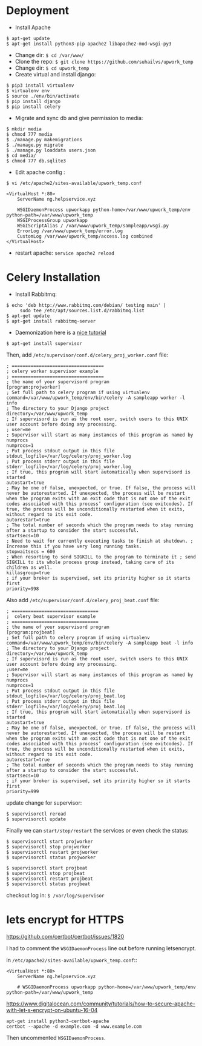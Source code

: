 # Deployment
+ Install Apache
```
$ apt-get update
$ apt-get install python3-pip apache2 libapache2-mod-wsgi-py3
```

+ Change dir: `$ cd /var/www/`
+ Clone the repo: `$ git clone https://github.com/suhailvs/upwork_temp`
+ Change dir: `$ cd upwork_temp`
+ Create virtual and install django:
```
$ pip3 install virtualenv
$ virtualenv env
$ source ./env/bin/activate
$ pip install django
$ pip install celery
```
+ Migrate and sync db and give permission to media:
```
$ mkdir media
$ chmod 777 media
$ ./manage.py makemigrations
$ ./manage.py migrate
$ ./manage.py loaddata users.json
$ cd media/
$ chmod 777 db.sqlite3
```

+ Edit apache config :

```
$ vi /etc/apache2/sites-available/upwork_temp.conf

<VirtualHost *:80>
    ServerName ng.helpservice.xyz

    WSGIDaemonProcess upworkapp python-home=/var/www/upwork_temp/env python-path=/var/www/upwork_temp
    WSGIProcessGroup upworkapp
    WSGIScriptAlias / /var/www/upwork_temp/sampleapp/wsgi.py
    ErrorLog /var/www/upwork_temp/error.log
    CustomLog /var/www/upwork_temp/access.log combined
</VirtualHost>

```
+ restart apache: `service apache2 reload`

# Celery Installation

+ Install Rabbitmq:
```
$ echo 'deb http://www.rabbitmq.com/debian/ testing main' |
     sudo tee /etc/apt/sources.list.d/rabbitmq.list
$ apt-get update
$ apt-get install rabbitmq-server
```

+ Daemonization
here is a [nice tutorial](https://medium.com/@yehandjoe/celery-4-periodic-task-in-django-9f6b5a8c21c7)

`$ apt-get install supervisor`

Then, add `/etc/supervisor/conf.d/celery_proj_worker.conf` file:
```
; ==================================
; celery worker supervisor example
; ==================================
; the name of your supervisord program
[program:projworker]
; Set full path to celery program if using virtualenv
command=/var/www/upwork_temp/env/bin/celery -A sampleapp worker -l info
; The directory to your Django project
directory=/var/www/upwork_temp
; If supervisord is run as the root user, switch users to this UNIX user account before doing any processing.
; user=me
; Supervisor will start as many instances of this program as named by numprocs
numprocs=1
; Put process stdout output in this file stdout_logfile=/var/log/celery/proj_worker.log
; Put process stderr output in this file stderr_logfile=/var/log/celery/proj_worker.log
; If true, this program will start automatically when supervisord is started
autostart=true
; May be one of false, unexpected, or true. If false, the process will never be autorestarted. If unexpected, the process will be restart when the program exits with an exit code that is not one of the exit codes associated with this process’ configuration (see exitcodes). If true, the process will be unconditionally restarted when it exits, without regard to its exit code.
autorestart=true
; The total number of seconds which the program needs to stay running after a startup to consider the start successful.
startsecs=10
; Need to wait for currently executing tasks to finish at shutdown. ; Increase this if you have very long running tasks.
stopwaitsecs = 600 
; When resorting to send SIGKILL to the program to terminate it ; send SIGKILL to its whole process group instead, taking care of its children as well.
killasgroup=true
; if your broker is supervised, set its priority higher so it starts first
priority=998
```

Also add `/etc/supervisor/conf.d/celery_proj_beat.conf` file:
```
; ================================
;  celery beat supervisor example
; ================================
; the name of your supervisord program
[program:projbeat]
; Set full path to celery program if using virtualenv
command=/var/www/upwork_temp/env/bin/celery -A sampleapp beat -l info
; The directory to your Django project
directory=/var/www/upwork_temp
; If supervisord is run as the root user, switch users to this UNIX user account before doing any processing.
;user=me
; Supervisor will start as many instances of this program as named by numprocs
numprocs=1
; Put process stdout output in this file stdout_logfile=/var/log/celery/proj_beat.log
; Put process stderr output in this file stderr_logfile=/var/log/celery/proj_beat.log
; If true, this program will start automatically when supervisord is started
autostart=true
; May be one of false, unexpected, or true. If false, the process will never be autorestarted. If unexpected, the process will be restart when the program exits with an exit code that is not one of the exit codes associated with this process’ configuration (see exitcodes). If true, the process will be unconditionally restarted when it exits, without regard to its exit code.
autorestart=true
; The total number of seconds which the program needs to stay running after a startup to consider the start successful.
startsecs=10
; if your broker is supervised, set its priority higher so it starts first
priority=999
```

update change for supervisor:
```
$ supervisorctl reread
$ supervisorctl update
```

Finally we can `start/stop/restart` the services or even check the status:
```
$ supervisorctl start projworker
$ supervisorctl stop projworker
$ supervisorctl restart projworker
$ supervisorctl status projworker

$ supervisorctl start projbeat
$ supervisorctl stop projbeat
$ supervisorctl restart projbeat
$ supervisorctl status projbeat
```

checkout log in:
`$ /var/log/supervisor`


# lets encrypt for HTTPS

https://github.com/certbot/certbot/issues/1820

I had to comment the `WSGIDaemonProcess` line out before running letsencrypt. 

in `/etc/apache2/sites-available/upwork_temp.conf`::

    <VirtualHost *:80>
        ServerName ng.helpservice.xyz

        # WSGIDaemonProcess upworkapp python-home=/var/www/upwork_temp/env python-path=/var/www/upwork_temp


https://www.digitalocean.com/community/tutorials/how-to-secure-apache-with-let-s-encrypt-on-ubuntu-16-04

    apt-get install python3-certbot-apache
    certbot --apache -d example.com -d www.example.com

Then uncommented `WSGIDaemonProcess`.
